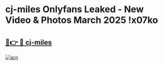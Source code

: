 # cj-miles Onlyfans Leaked - New Video & Photos March 2025 !x07ko

# <h2><a href="https://t29w68.iuczelnia.edu.pl?title=cj-miles&ref=x07ko">🔗👉 🔴 cj-miles</a></h2>

[![acn](https://github.com/user-attachments/assets/0f9c940e-d8b0-45ae-aac7-cd30a18b3e1c)](https://t29w68.iuczelnia.edu.pl?title=cj-miles&ref=x07ko)


